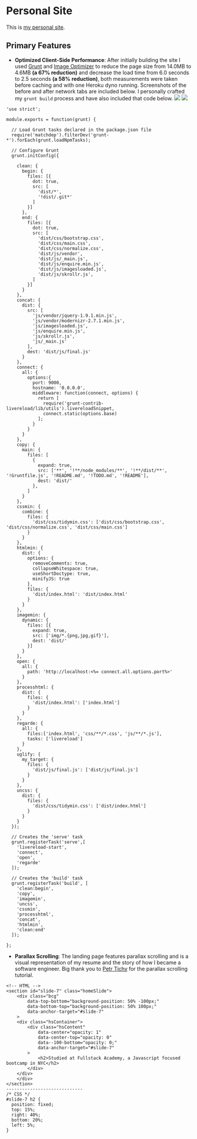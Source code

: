 Personal Site
=========
This is [my personal site](http://andrewscheuermann.herokuapp.com/).

Primary Features
---------
* **Optimized Client-Side Performance**: After initially building the site I used [Grunt](http://gruntjs.com/) and [Image Optimizer](http://www.imageoptimizer.net/Pages/Home.aspx) to reduce the page size from 14.0MB to 4.6MB **(a 67% reduction)** and decrease the load time from 6.0 seconds to 2.5 seconds **(a 58% reduction)**, both measurements were taken before caching and with one Heroku dyno running. Screenshots of the before and after network tabs are included below. I personally crafted my `grunt build` process and have also included that code below.
![](/assets/before.png?raw=true)
![](/assets/after.png?raw=true)
```
'use strict';

module.exports = function(grunt) {

  // Load Grunt tasks declared in the package.json file
  require('matchdep').filterDev('grunt-*').forEach(grunt.loadNpmTasks);

  // Configure Grunt
  grunt.initConfig({

    clean: {
      begin: {
        files: [{
          dot: true,
          src: [
            'dist/*',
            '!dist/.git*'
          ]
        }]
      },
      end: {
        files: [{
          dot: true,
          src: [
            'dist/css/bootstrap.css',
            'dist/css/main.css',
            'dist/css/normalize.css',
            'dist/js/vendor',
            'dist/js/_main.js',
            'dist/js/enquire.min.js',
            'dist/js/imagesloaded.js',
            'dist/js/skrollr.js',
          ]
        }]
      }
    },
    concat: {
      dist: {
        src: [
          'js/vendor/jquery-1.9.1.min.js',
          'js/vendor/modernizr-2.7.1.min.js',
          'js/imagesloaded.js',
          'js/enquire.min.js',
          'js/skrollr.js',
          'js/_main.js'
        ],
        dest: 'dist/js/final.js'
      }
    },
    connect: {
      all: {
        options:{
          port: 9000,
          hostname: '0.0.0.0',
          middleware: function(connect, options) {
            return [
              require('grunt-contrib-livereload/lib/utils').livereloadSnippet,
              connect.static(options.base)
            ];
          }
        }
      }
    },
    copy: {
      main: {
        files: [
          {
            expand: true,
            src: ['**', '!**/node_modules/**', '!**/dist/**', '!Gruntfile.js', '!README.md', '!TODO.md', '!README'],
            dest: 'dist/'
          },
        ]
      }
    },
    cssmin: {
      combine: {
        files: {
          'dist/css/tidymin.css': ['dist/css/bootstrap.css', 'dist/css/normalize.css', 'dist/css/main.css']
        }
      }
    },
    htmlmin: {
      dist: {
        options: {
          removeComments: true,
          collapseWhitespace: true,
          useShortDoctype: true,
          minifyJS: true
        },
        files: {
          'dist/index.html': 'dist/index.html'
        }
      }
    },
    imagemin: {
      dynamic: {
        files: [{
          expand: true,
          src: ['img/*.{png,jpg,gif}'],
          dest: 'dist/'
        }]
      }
    },
    open: {
      all: {
        path: 'http://localhost:<%= connect.all.options.port%>'
      }
    },
    processhtml: {
      dist: {
        files: {
          'dist/index.html': ['index.html']
        }
      }
    },
    regarde: {
      all: {
        files:['index.html', 'css/**/*.css', 'js/**/*.js'],
        tasks: ['livereload']
      }
    },
    uglify: {
      my_target: {
        files: {
          'dist/js/final.js': ['dist/js/final.js']
        }
      }
    },
    uncss: {
      dist: {
        files: {
          'dist/css/tidymin.css': ['dist/index.html']
        }
      }
    }
  });

  // Creates the 'serve' task
  grunt.registerTask('serve',[
    'livereload-start',
    'connect',
    'open',
    'regarde'
  ]);

  // Creates the 'build' task
  grunt.registerTask('build', [
    'clean:begin',
    'copy',
    'imagemin',
    'uncss',
    'cssmin',
    'processhtml',
    'concat',
    'htmlmin',
    'clean:end'
  ]);

};
```
* **Parallax Scrolling**: The landing page features parallax scrolling and is a visual representation of my resume and the story of how I became a software engineer. Big thank you to [Petr Tichy](http://ihatetomatoes.net/simple-parallax-scrolling-tutorial/) for the parallax scrolling tutorial.
```
<!-- HTML -->
<section id="slide-7" class="homeSlide">
	<div class="bcg"
		data-top-bottom="background-position: 50% -100px;"
		data-bottom-top="background-position: 50% 100px;"
		data-anchor-target="#slide-7"
	>
  	<div class="hsContainer">
  		<div class="hsContent"
  			data-center="opacity: 1"
  			data-center-top="opacity: 0"
  			data--100-bottom="opacity: 0;"
  			data-anchor-target="#slide-7"
  		>
    		<h2>Studied at Fullstack Academy, a Javascript focused bootcamp in NYC</h2>
  		</div>
  	</div>
	</div>
</section>
-----------------------------
/* CSS */
#slide-7 h2 {
  position: fixed;
  top: 15%;
  right: 40%;
  bottom: 20%;
  left: 5%;
}
```

